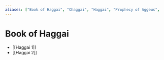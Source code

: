 ```yaml
---
aliases: ["Book of Haggai", "Chaggai", "Haggai", "Prophecy of Aggeus", "Prophetia Aggaei", "חגי", "Ἀγγαῖος"]
---
```



# Book of Haggai
- [[Haggai 1]]
- [[Haggai 2]]

